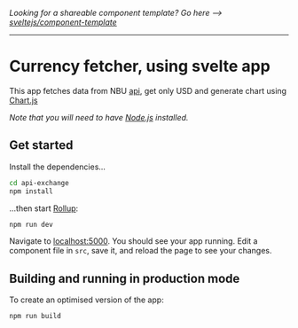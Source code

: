 *Looking for a shareable component template? Go here --> [sveltejs/component-template](https://github.com/sveltejs/component-template)*

---

# Currency fetcher, using svelte app

This app fetches data from NBU [api](https://bank.gov.ua/ua/open-data/api-dev), get only USD 
and generate chart using [Chart.js](https://www.chartjs.org/)

*Note that you will need to have [Node.js](https://nodejs.org) installed.*


## Get started

Install the dependencies...

```bash
cd api-exchange
npm install
```

...then start [Rollup](https://rollupjs.org):

```bash
npm run dev
```

Navigate to [localhost:5000](http://localhost:5000). You should see your app running. Edit a component file in `src`, save it, and reload the page to see your changes.

## Building and running in production mode

To create an optimised version of the app:

```bash
npm run build
```